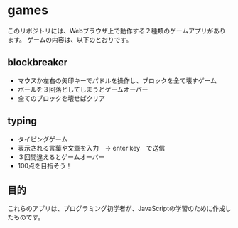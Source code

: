 # games
  このリポジトリには、Webブラウザ上で動作する２種類のゲームアプリがあります。
  ゲームの内容は、以下のとおりです。

## blockbreaker
- マウスか左右の矢印キーでパドルを操作し、ブロックを全て壊すゲーム
- ボールを３回落としてしまうとゲームオーバー
- 全てのブロックを壊せばクリア

## typing
- タイピングゲーム
- 表示される言葉や文章を入力　→ enter key　で送信
- ３回間違えるとゲームオーバー
- 100点を目指そう！
  
  
## 目的
  これらのアプリは、プログラミング初学者が、JavaScriptの学習のために作成したものです。


